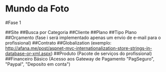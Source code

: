 Mundo da Foto
============================

#Fase 1

  ##Site
  ##Busca por Categoria
  ##Cliente
  ##Plano
  ##Tipo Plano
  ##Orçamento (fase i será implementado apenas um envio de e-mail para o profissional)
  ##Contrato
  ##Globalization (exemplo: http://afana.me/post/aspnet-mvc-internationalization-store-strings-in-database-or-xml.aspx)
  ##Produto (Pacote de serviços do profissional)
  ##Financeiro Básico (Acesso aos Gateway de Pagamento "PagSeguro", "Paypal", "Deposito em conta")
  
